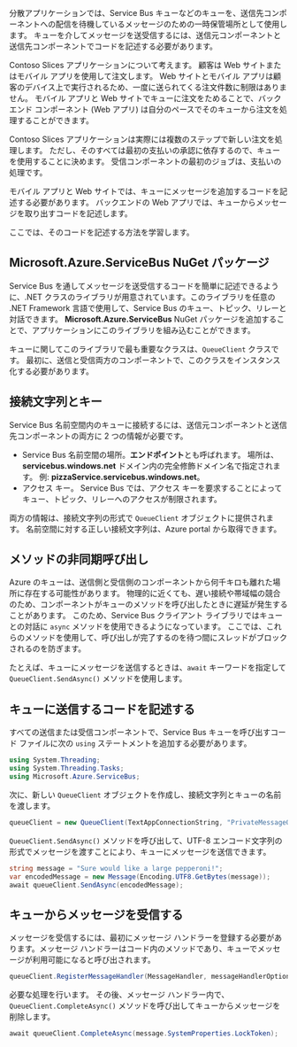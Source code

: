分散アプリケーションでは、Service Bus キューなどのキューを、送信先コンポーネントへの配信を待機しているメッセージのための一時保管場所として使用します。 キューを介してメッセージを送受信するには、送信元コンポーネントと送信先コンポーネントでコードを記述する必要があります。

Contoso Slices アプリケーションについて考えます。 顧客は Web サイトまたはモバイル アプリを使用して注文します。 Web サイトとモバイル アプリは顧客のデバイス上で実行されるため、一度に送られてくる注文件数に制限はありません。 モバイル アプリと Web サイトでキューに注文をためることで、バックエンド コンポーネント (Web アプリ) は自分のペースでそのキューから注文を処理することができます。

Contoso Slices アプリケーションは実際には複数のステップで新しい注文を処理します。 ただし、そのすべては最初の支払いの承認に依存するので、キューを使用することに決めます。 受信コンポーネントの最初のジョブは、支払いの処理です。

モバイル アプリと Web サイトでは、キューにメッセージを追加するコードを記述する必要があります。 バックエンドの Web アプリでは、キューからメッセージを取り出すコードを記述します。

ここでは、そのコードを記述する方法を学習します。

## <a name="the-microsoftazureservicebus-nuget-package"></a>Microsoft.Azure.ServiceBus NuGet パッケージ

Service Bus を通してメッセージを送受信するコードを簡単に記述できるように、.NET クラスのライブラリが用意されています。このライブラリを任意の .NET Framework 言語で使用して、Service Bus のキュー、トピック、リレーと対話できます。 **Microsoft.Azure.ServiceBus** NuGet パッケージを追加することで、アプリケーションにこのライブラリを組み込むことができます。

キューに関してこのライブラリで最も重要なクラスは、`QueueClient` クラスです。 最初に、送信と受信両方のコンポーネントで、このクラスをインスタンス化する必要があります。

## <a name="connection-strings-and-keys"></a>接続文字列とキー

Service Bus 名前空間内のキューに接続するには、送信元コンポーネントと送信先コンポーネントの両方に 2 つの情報が必要です。

- Service Bus 名前空間の場所。**エンドポイント**とも呼ばれます。 場所は、**servicebus.windows.net** ドメイン内の完全修飾ドメイン名で指定されます。 例: **pizzaService.servicebus.windows.net**。
- アクセス キー。 Service Bus では、アクセス キーを要求することによってキュー、トピック、リレーへのアクセスが制限されます。

両方の情報は、接続文字列の形式で `QueueClient` オブジェクトに提供されます。 名前空間に対する正しい接続文字列は、Azure portal から取得できます。

## <a name="calling-methods-asynchronously"></a>メソッドの非同期呼び出し

Azure のキューは、送信側と受信側のコンポーネントから何千キロも離れた場所に存在する可能性があります。 物理的に近くても、遅い接続や帯域幅の競合のため、コンポーネントがキューのメソッドを呼び出したときに遅延が発生することがあります。 このため、Service Bus クライアント ライブラリではキューとの対話に `async` メソッドを使用できるようになっています。 ここでは、これらのメソッドを使用して、呼び出しが完了するのを待つ間にスレッドがブロックされるのを防ぎます。

たとえば、キューにメッセージを送信するときは、`await` キーワードを指定して `QueueClient.SendAsync()` メソッドを使用します。

## <a name="write-code-that-sends-to-queues"></a>キューに送信するコードを記述する

すべての送信または受信コンポーネントで、Service Bus キューを呼び出すコード ファイルに次の `using` ステートメントを追加する必要があります。

```C#
using System.Threading;
using System.Threading.Tasks;
using Microsoft.Azure.ServiceBus;
```

次に、新しい `QueueClient` オブジェクトを作成し、接続文字列とキューの名前を渡します。

```C#
queueClient = new QueueClient(TextAppConnectionString, "PrivateMessageQueue");
```

`QueueClient.SendAsync()` メソッドを呼び出して、UTF-8 エンコード文字列の形式でメッセージを渡すことにより、キューにメッセージを送信できます。

```C#
string message = "Sure would like a large pepperoni!";
var encodedMessage = new Message(Encoding.UTF8.GetBytes(message));
await queueClient.SendAsync(encodedMessage);
```

## <a name="receive-messages-from-queue"></a>キューからメッセージを受信する

メッセージを受信するには、最初にメッセージ ハンドラーを登録する必要があります。メッセージ ハンドラーはコード内のメソッドであり、キューでメッセージが利用可能になると呼び出されます。

```C#
queueClient.RegisterMessageHandler(MessageHandler, messageHandlerOptions);
```

必要な処理を行います。 その後、メッセージ ハンドラー内で、`QueueClient.CompleteAsync()` メソッドを呼び出してキューからメッセージを削除します。

```C#
await queueClient.CompleteAsync(message.SystemProperties.LockToken);
```